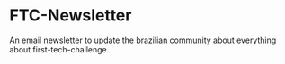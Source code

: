 # FTC-Newsletter
An email newsletter to update the brazilian community about everything about first-tech-challenge.
